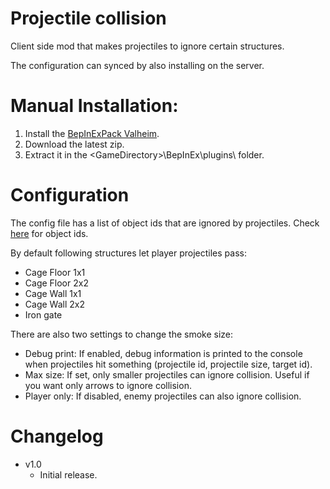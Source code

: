 # Projectile collision

Client side mod that makes projectiles to ignore certain structures.

The configuration can synced by also installing on the server.

# Manual Installation:

1. Install the [BepInExPack Valheim](https://valheim.thunderstore.io/package/denikson/BepInExPack_Valheim/).
2. Download the latest zip.
3. Extract it in the \<GameDirectory\>\BepInEx\plugins\ folder.

# Configuration

The config file has a list of object ids that are ignored by projectiles. Check [here](https://valheim.fandom.com/wiki/Item_IDs) for object ids.

By default following structures let player projectiles pass:

- Cage Floor 1x1
- Cage Floor 2x2
- Cage Wall 1x1
- Cage Wall 2x2
- Iron gate

There are also two settings to change the smoke size:

- Debug print: If enabled, debug information is printed to the console when projectiles hit something (projectile id, projectile size, target id).
- Max size: If set, only smaller projectiles can ignore collision. Useful if you want only arrows to ignore collision.
- Player only: If disabled, enemy projectiles can also ignore collision.

# Changelog

- v1.0
	- Initial release.
